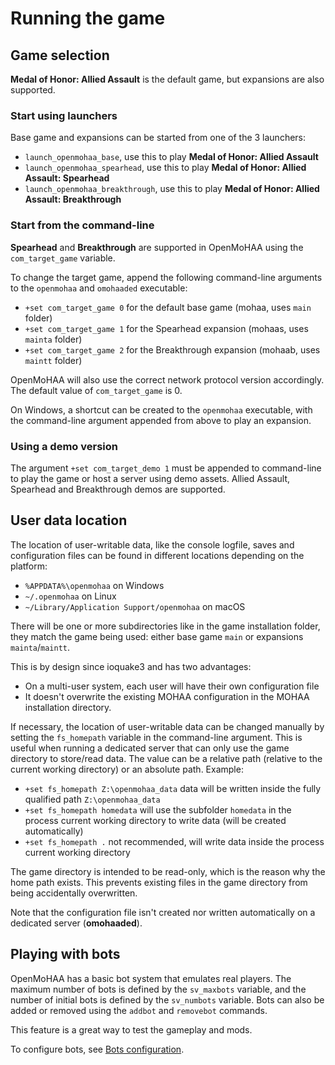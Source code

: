 # Running the game

## Game selection

**Medal of Honor: Allied Assault** is the default game, but expansions are also supported.

### Start using launchers

Base game and expansions can be started from one of the 3 launchers:

- `launch_openmohaa_base`, use this to play **Medal of Honor: Allied Assault**
- `launch_openmohaa_spearhead`, use this to play **Medal of Honor: Allied Assault: Spearhead**
- `launch_openmohaa_breakthrough`, use this to play **Medal of Honor: Allied Assault: Breakthrough**

### Start from the command-line

**Spearhead** and **Breakthrough** are supported in OpenMoHAA using the `com_target_game` variable.

To change the target game, append the following command-line arguments to the `openmohaa` and `omohaaded` executable:

- `+set com_target_game 0` for the default base game (mohaa, uses `main` folder)
- `+set com_target_game 1` for the Spearhead expansion (mohaas, uses `mainta` folder)
- `+set com_target_game 2` for the Breakthrough expansion (mohaab, uses `maintt` folder)

OpenMoHAA will also use the correct network protocol version accordingly. The default value of `com_target_game` is 0.

On Windows, a shortcut can be created to the `openmohaa` executable, with the command-line argument appended from above to play an expansion.

### Using a demo version

The argument `+set com_target_demo 1` must be appended to command-line to play the game or host a server using demo assets. Allied Assault, Spearhead and Breakthrough demos are supported.

## User data location

The location of user-writable data, like the console logfile, saves and configuration files can be found in different locations depending on the platform:

- `%APPDATA%\openmohaa` on Windows
- `~/.openmohaa` on Linux
- `~/Library/Application Support/openmohaa` on macOS

There will be one or more subdirectories like in the game installation folder, they match the game being used: either base game `main` or expansions `mainta`/`maintt`.

This is by design since ioquake3 and has two advantages:
- On a multi-user system, each user will have their own configuration file
- It doesn't overwrite the existing MOHAA configuration in the MOHAA installation directory.

If necessary, the location of user-writable data can be changed manually by setting the `fs_homepath` variable in the command-line argument. This is useful when running a dedicated server that can only use the game directory to store/read data. The value can be a relative path (relative to the current working directory) or an absolute path. Example:
- `+set fs_homepath Z:\openmohaa_data` data will be written inside the fully qualified path `Z:\openmohaa_data`
- `+set fs_homepath homedata` will use the subfolder `homedata` in the process current working directory to write data (will be created automatically)
- `+set fs_homepath .` not recommended, will write data inside the process current working directory

The game directory is intended to be read-only, which is the reason why the home path exists. This prevents existing files in the game directory from being accidentally overwritten.

Note that the configuration file isn't created nor written automatically on a dedicated server (**omohaaded**).

## Playing with bots

OpenMoHAA has a basic bot system that emulates real players. The maximum number of bots is defined by the `sv_maxbots` variable, and the number of initial bots is defined by the `sv_numbots` variable. Bots can also be added or removed using the `addbot` and `removebot` commands.

This feature is a great way to test the gameplay and mods.

To configure bots, see [Bots configuration](../03-configuration/01-configuration.md#bots).
